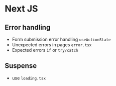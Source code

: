# Next JS

## Error handling

- Form submission error handling `useActionState`
- Unexpected errors in pages `error.tsx`
- Expected errors `if` or `try/catch`

## Suspense

- use `loading.tsx`
